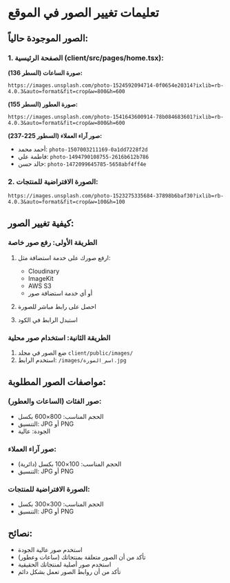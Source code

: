 # تعليمات تغيير الصور في الموقع

## الصور الموجودة حالياً:

### 1. الصفحة الرئيسية (client/src/pages/home.tsx):

**صورة الساعات (السطر 136):**
```
https://images.unsplash.com/photo-1524592094714-0f0654e20314?ixlib=rb-4.0.3&auto=format&fit=crop&w=800&h=600
```

**صورة العطور (السطر 155):**
```
https://images.unsplash.com/photo-1541643600914-78b084683601?ixlib=rb-4.0.3&auto=format&fit=crop&w=800&h=600
```

**صور آراء العملاء (السطور 225-237):**
- أحمد محمد: `photo-1507003211169-0a1dd7228f2d`
- فاطمة علي: `photo-1494790108755-2616b612b786` 
- خالد حسن: `photo-1472099645785-5658abf4ff4e`

### 2. الصورة الافتراضية للمنتجات:
```
https://images.unsplash.com/photo-1523275335684-37898b6baf30?ixlib=rb-4.0.3&auto=format&fit=crop&w=100&h=100
```

## كيفية تغيير الصور:

### الطريقة الأولى: رفع صور خاصة
1. ارفع صورك على خدمة استضافة مثل:
   - Cloudinary
   - ImageKit
   - AWS S3
   - أو أي خدمة استضافة صور

2. احصل على رابط مباشر للصورة
3. استبدل الرابط في الكود

### الطريقة الثانية: استخدام صور محلية
1. ضع الصور في مجلد `client/public/images/`
2. استخدم الرابط: `/images/اسم_الصورة.jpg`

## مواصفات الصور المطلوبة:

### صور الفئات (الساعات والعطور):
- الحجم المناسب: 800×600 بكسل
- التنسيق: JPG أو PNG
- الجودة: عالية

### صور آراء العملاء:
- الحجم المناسب: 100×100 بكسل (دائرية)
- التنسيق: JPG أو PNG

### الصورة الافتراضية للمنتجات:
- الحجم المناسب: 300×300 بكسل
- التنسيق: JPG أو PNG

## نصائح:
- استخدم صور عالية الجودة
- تأكد من أن الصور متعلقة بمنتجاتك (ساعات وعطور)
- استخدم صور أصلية لمنتجاتك الحقيقية
- تأكد من أن روابط الصور تعمل بشكل دائم